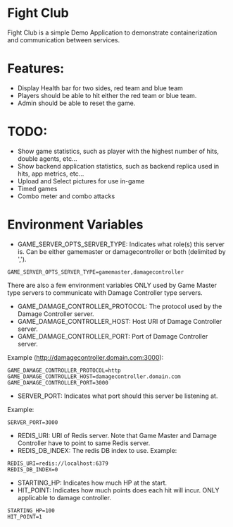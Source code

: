 # Fight Club

Fight Club is a simple Demo Application to demonstrate containerization and communication between services.

# Features:
* Display Health bar for two sides, red team and blue team 
* Players should be able to hit either the red team or blue team.
* Admin should be able to reset the game.

# TODO:
* Show game statistics, such as player with the highest number of hits, double agents, etc...
* Show backend application statistics, such as backend replica used in hits, app metrics, etc...
* Upload and Select pictures for use in-game
* Timed games
* Combo meter and combo attacks

# Environment Variables
- GAME_SERVER_OPTS_SERVER_TYPE: Indicates what role(s) this server is. Can be either gamemaster or damagecontroller or both (delimited by ',').
```$xslt
GAME_SERVER_OPTS_SERVER_TYPE=gamemaster,damagecontroller
```
There are also a few environment variables ONLY used by Game Master type servers to communicate with Damage Controller type servers.
* GAME_DAMAGE_CONTROLLER_PROTOCOL: The protocol used by the Damage Controller server.
* GAME_DAMAGE_CONTROLLER_HOST: Host URI of Damage Controller server.
* GAME_DAMAGE_CONTROLLER_PORT: Port of Damage Controller server.

Example (http://damagecontroller.domain.com:3000):
```$xslt
GAME_DAMAGE_CONTROLLER_PROTOCOL=http
GAME_DAMAGE_CONTROLLER_HOST=damagecontroller.domain.com
GAME_DAMAGE_CONTROLLER_PORT=3000
```

- SERVER_PORT: Indicates what port should this server be listening at.

Example:
```$xslt
SERVER_PORT=3000
```

* REDIS_URI: URI of Redis server. Note that Game Master and Damage Controller have to point to same Redis server.
* REDIS_DB_INDEX: The redis DB index to use.
Example:
```$xslt
REDIS_URI=redis://localhost:6379
REDIS_DB_INDEX=0
```

* STARTING_HP: Indicates how much HP at the start.
* HIT_POINT: Indicates how much points does each hit will incur. ONLY applicable to damage controller.
```$xslt
STARTING_HP=100
HIT_POINT=1
```